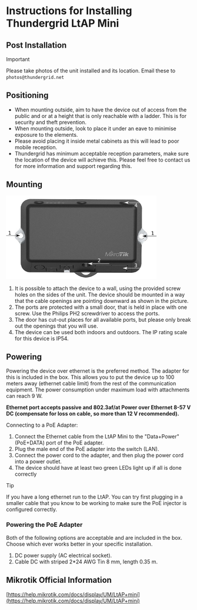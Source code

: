 # Instructions for Installing Thundergrid LtAP Mini
## Post Installation
> [!IMPORTANT]
> Please take photos of the unit installed and its location. Email these to ```photos@thundergrid.net```

## Positioning
* When mounting outside, aim to have the device out of access from the public and or at a height that is only reachable with a ladder. This is for security and theft prevention.
* When mounting outside, look to place it under an eave to minimise exposure to the elements.
* Please avoid placing it inside metal cabinets as this will lead to poor mobile reception.
* Thundergrid has minimum acceptable reception parameters, make sure the location of the device will achieve this. Please feel free to contact us for more information and support regarding this.

## Mounting
![ltap](https://github.com/Thundergrid149/Thundergrid-Installer-Instructions/blob/030dbc3b237191de3b219814e3e959084cd523d0/Files/ltap-mini-mounting.png)
1. It is possible to attach the device to a wall, using the provided screw holes on the sides of the unit. The device should be mounted in a way that the cable openings are pointing downward as shown in the picture.
2. The ports are protected with a small door, that is held in place with one screw. Use the Philips PH2 screwdriver to access the ports.
3. The door has cut-out places for all available ports, but please only break out the openings that you will use.
4. The device can be used both indoors and outdoors. The IP rating scale for this device is IP54.

## Powering
Powering the device over ethernet is the preferred method. The adapter for this is included in the box. This allows you to put the device up to 100 meters away (ethernet cable limit) from the rest of the communication equipment. The power consumption under maximum load with attachments can reach 9 W.

**Ethernet port accepts passive and 802.3af/at Power over Ethernet 8-57 V DC (compensate for loss on cable, so more than 12 V recommended).**

Connecting to a PoE Adapter:
1. Connect the Ethernet cable from the LtAP Mini to the "Data+Power" (PoE+DATA) port of the PoE adapter.
2. Plug the male end of the PoE adapter into the switch (LAN).
3. Connect the power cord to the adapter, and then plug the power cord into a power outlet.
4. The device should have at least two green LEDs light up if all is done correctly

> [!TIP]
> If you have a long ethernet run to the LtAP. You can try first plugging in a smaller cable that you know to be working to make sure the PoE injector is configured correctly.

### Powering the PoE Adapter
Both of the following options are acceptable and are included in the box. Choose which ever works better in your specific installation.
1. DC power supply (AC electrical socket).
2. Cable DC with striped 2*24 AWG Tin 8 mm, length 0.35 m.

## Mikrotik Official Information
[https://help.mikrotik.com/docs/display/UM/LtAP+mini](https://help.mikrotik.com/docs/display/UM/LtAP+mini)
